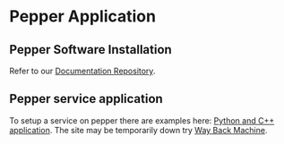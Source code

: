 # Pepper Application  

## Pepper Software Installation  
Refer to our [Documentation Repository](https://github.com/D7017E/Documentation).

## Pepper service application
To setup a service on pepper there are examples here: [Python and C++ application](https://developer.softbankrobotics.com/pepper-naoqi-25/naoqi-developer-guide/creating-application/creating-new-application-outside). The site may be temporarily down try [Way Back Machine](https://web.archive.org/web/20211017231043/https://developer.softbankrobotics.com/pepper-naoqi-25/naoqi-developer-guide/creating-application/creating-new-application-outside).
